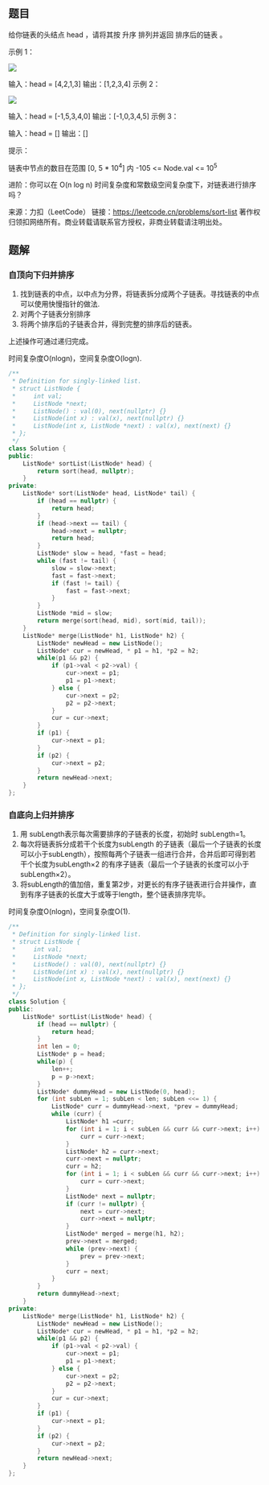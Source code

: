 ## 题目

给你链表的头结点 head ，请将其按 升序 排列并返回 排序后的链表 。

 

示例 1：

![](https://assets.leetcode.com/uploads/2020/09/14/sort_list_1.jpg)

输入：head = [4,2,1,3]
输出：[1,2,3,4]
示例 2：

![](https://assets.leetcode.com/uploads/2020/09/14/sort_list_2.jpg)


输入：head = [-1,5,3,4,0]
输出：[-1,0,3,4,5]
示例 3：

输入：head = []
输出：[]


提示：

链表中节点的数目在范围 [0, 5 * 10<sup>4</sup>] 内
-105 <= Node.val <= 10<sup>5</sup>


进阶：你可以在 O(n log n) 时间复杂度和常数级空间复杂度下，对链表进行排序吗？

来源：力扣（LeetCode）
链接：https://leetcode.cn/problems/sort-list
著作权归领扣网络所有。商业转载请联系官方授权，非商业转载请注明出处。

## 题解

### 自顶向下归并排序

1. 找到链表的中点，以中点为分界，将链表拆分成两个子链表。寻找链表的中点可以使用快慢指针的做法.
2. 对两个子链表分别排序
3. 将两个排序后的子链表合并，得到完整的排序后的链表。

上述操作可通过递归完成。

时间复杂度O(nlogn)，空间复杂度O(logn).

```c++
/**
 * Definition for singly-linked list.
 * struct ListNode {
 *     int val;
 *     ListNode *next;
 *     ListNode() : val(0), next(nullptr) {}
 *     ListNode(int x) : val(x), next(nullptr) {}
 *     ListNode(int x, ListNode *next) : val(x), next(next) {}
 * };
 */
class Solution {
public:
    ListNode* sortList(ListNode* head) {
        return sort(head, nullptr);
    }
private:
    ListNode* sort(ListNode* head, ListNode* tail) {
        if (head == nullptr) {
            return head;
        }
        if (head->next == tail) {
            head->next = nullptr;
            return head;
        }
        ListNode* slow = head, *fast = head;
        while (fast != tail) {
            slow = slow->next;
            fast = fast->next;
            if (fast != tail) {
                fast = fast->next;
            }
        }
        ListNode *mid = slow;
        return merge(sort(head, mid), sort(mid, tail));
    }
    ListNode* merge(ListNode* h1, ListNode* h2) {
        ListNode* newHead = new ListNode();
        ListNode* cur = newHead, * p1 = h1, *p2 = h2;
        while(p1 && p2) {
            if (p1->val < p2->val) {
                cur->next = p1;
                p1 = p1->next;
            } else {
                cur->next = p2;
                p2 = p2->next;
            }
            cur = cur->next;
        }
        if (p1) {
            cur->next = p1;
        }
        if (p2) {
            cur->next = p2;
        }
        return newHead->next;
    }
};
```

### 自底向上归并排序

1. 用 subLength表示每次需要排序的子链表的长度，初始时 subLength=1。
2. 每次将链表拆分成若干个长度为subLength 的子链表（最后一个子链表的长度可以小于subLength），按照每两个子链表一组进行合并，合并后即可得到若干个长度为subLength×2 的有序子链表（最后一个子链表的长度可以小于subLength×2）。
3. 将subLength的值加倍，重复第2步，对更长的有序子链表进行合并操作，直到有序子链表的长度大于或等于length，整个链表排序完毕。

时间复杂度O(nlogn)，空间复杂度O(1).

```c++
/**
 * Definition for singly-linked list.
 * struct ListNode {
 *     int val;
 *     ListNode *next;
 *     ListNode() : val(0), next(nullptr) {}
 *     ListNode(int x) : val(x), next(nullptr) {}
 *     ListNode(int x, ListNode *next) : val(x), next(next) {}
 * };
 */
class Solution {
public:
    ListNode* sortList(ListNode* head) {
        if (head == nullptr) {
            return head;
        }
        int len = 0;
        ListNode* p = head;
        while(p) {
            len++;
            p = p->next;
        }
        ListNode* dummyHead = new ListNode(0, head);
        for (int subLen = 1; subLen < len; subLen <<= 1) {
            ListNode* curr = dummyHead->next, *prev = dummyHead;
            while (curr) {
                ListNode* h1 =curr;
                for (int i = 1; i < subLen && curr && curr->next; i++) {
                    curr = curr->next;
                }
                ListNode* h2 = curr->next;
                curr->next = nullptr;
                curr = h2;
                for (int i = 1; i < subLen && curr && curr->next; i++) {
                    curr = curr->next;
                }
                ListNode* next = nullptr;
                if (curr != nullptr) {
                    next = curr->next;
                    curr->next = nullptr;
                }
                ListNode* merged = merge(h1, h2);
                prev->next = merged;
                while (prev->next) {
                    prev = prev->next;
                }
                curr = next;
            } 
        }
        return dummyHead->next;
    }
private:
    ListNode* merge(ListNode* h1, ListNode* h2) {
        ListNode* newHead = new ListNode();
        ListNode* cur = newHead, * p1 = h1, *p2 = h2;
        while(p1 && p2) {
            if (p1->val < p2->val) {
                cur->next = p1;
                p1 = p1->next;
            } else {
                cur->next = p2;
                p2 = p2->next;
            }
            cur = cur->next;
        }
        if (p1) {
            cur->next = p1;
        }
        if (p2) {
            cur->next = p2;
        }
        return newHead->next;
    }
};
```

